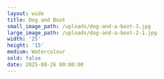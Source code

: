 ```yaml
---
layout: wide
title: Dog and Boot
small_image_path: /uploads/dog-and-a-boot-3.jpg
large_image_path: /uploads/dog-and-a-boot-2-1.jpg
width: '25'
height: '15'
medium: Watercolour
sold: false
date: 2025-08-26 00:00:00
---
```

